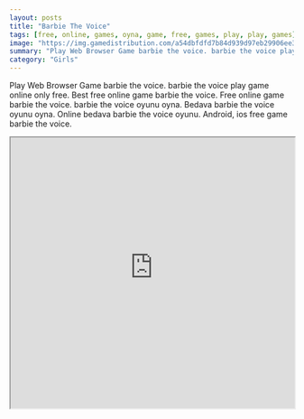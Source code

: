 ```yaml
---
layout: posts
title: "Barbie The Voice"
tags: [free, online, games, oyna, game, free, games, play, play, games]
image: "https://img.gamedistribution.com/a54dbfdfd7b84d939d97eb29906ee3f6.jpg"
summary: "Play Web Browser Game barbie the voice. barbie the voice play game online only free. Best free online game barbie the voice. Free online game barbie the voice. barbie the voice oyunu oyna. Bedava barbie the voice oyunu oyna. Online bedava barbie the voice oyunu. Android, ios free game barbie the voice."
category: "Girls"
---
```


Play Web Browser Game barbie the voice. barbie the voice play game online only free. Best free online game barbie the voice. Free online game barbie the voice. barbie the voice oyunu oyna. Bedava barbie the voice oyunu oyna. Online bedava barbie the voice oyunu. Android, ios free game barbie the voice.

<iframe width="100%" height="480px;" src="https://html5.gamedistribution.com/a54dbfdfd7b84d939d97eb29906ee3f6/"></iframe>